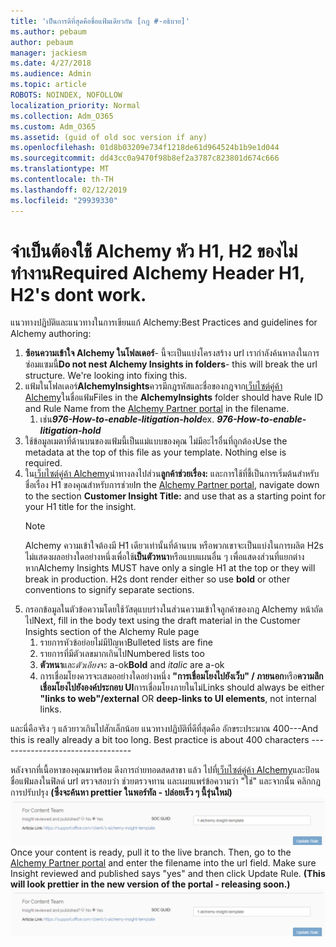```yaml
---
title: 'เป็นการดีที่สุดคือชื่อแฟ้มเดียวกัน [กฎ #-อธิบาย]'
ms.author: pebaum
author: pebaum
manager: jackiesm
ms.date: 4/27/2018
ms.audience: Admin
ms.topic: article
ROBOTS: NOINDEX, NOFOLLOW
localization_priority: Normal
ms.collection: Adm_O365
ms.custom: Adm_O365
ms.assetid: (guid of old soc version if any)
ms.openlocfilehash: 01d8b03209e734f1218de61d964524b1b9e1d044
ms.sourcegitcommit: dd43cc0a9470f98b8ef2a3787c823801d674c666
ms.translationtype: MT
ms.contentlocale: th-TH
ms.lasthandoff: 02/12/2019
ms.locfileid: "29939330"
---
```

# <a name="required-alchemy-header-h1-h2s-dont-work"></a><span data-ttu-id="610ee-102">จำเป็นต้องใช้ Alchemy หัว H1, H2 ของไม่ทำงาน</span><span class="sxs-lookup"><span data-stu-id="610ee-102">Required Alchemy Header H1, H2's dont work.</span></span>
<span data-ttu-id="610ee-103">แนวทางปฏิบัติและแนวทางในการเขียนแก้ Alchemy:</span><span class="sxs-lookup"><span data-stu-id="610ee-103">Best Practices and guidelines for Alchemy authoring:</span></span>

1. <span data-ttu-id="610ee-p101">**ซ้อนความเข้าใจ Alchemy ในโฟลเดอร์**- นี้จะเป็นแบ่งโครงสร้าง url เรากำลังค้นหาลงในการซ่อมแซมนี้</span><span class="sxs-lookup"><span data-stu-id="610ee-p101">**Do not nest Alchemy Insights in folders**- this will break the url structure. We're looking into fixing this.</span></span>
1. <span data-ttu-id="610ee-106">แฟ้มในโฟลเดอร์**AlchemyInsights**ควรมีกฎรหัสและชื่อของกฎจาก[เว็บไซต์คู่ค้า Alchemy](https://alchemyportal.azurewebsites.net)ในชื่อแฟ้ม</span><span class="sxs-lookup"><span data-stu-id="610ee-106">Files in the **AlchemyInsights** folder should have Rule ID and Rule Name from the [Alchemy Partner portal](https://alchemyportal.azurewebsites.net) in the filename.</span></span>
    1. <span data-ttu-id="610ee-p102">เช่น***976-How-to-enable-litigation-hold***</span><span class="sxs-lookup"><span data-stu-id="610ee-p102">ex. ***976-How-to-enable-litigation-hold***</span></span>
1. <span data-ttu-id="610ee-p103">ใช้ข้อมูลเมตาที่ด้านบนของแฟ้มนี้เป็นแม่แบบของคุณ ไม่มีอะไรอื่นที่ถูกต้อง</span><span class="sxs-lookup"><span data-stu-id="610ee-p103">Use the metadata at the top of this file as your template. Nothing else is required.</span></span>
1. <span data-ttu-id="610ee-111">ใน[เว็บไซต์คู่ค้า Alchemy](https://alchemyportal.azurewebsites.net)นำทางลงไปส่วน**ลูกค้าช่วยเรื่อง:** และการใช้ที่ชี้เป็นการเริ่มต้นสำหรับชื่อเรื่อง H1 ของคุณสำหรับการช่วย</span><span class="sxs-lookup"><span data-stu-id="610ee-111">In the [Alchemy Partner portal](https://alchemyportal.azurewebsites.net), navigate down to the section **Customer Insight Title:** and use that as a starting point for your H1 title for the insight.</span></span> 
    > [!NOTE]
    > <span data-ttu-id="610ee-p104">Alchemy ความเข้าใจต้องมี H1 เดียวเท่านั้นที่ด้านบน หรือพวกเขาจะเป็นแบ่งในการผลิต H2s ไม่แสดงผลอย่างใดอย่างหนึ่งเพื่อใช้**เป็นตัวหนา**หรือแบบแผนอื่น ๆ เพื่อแสดงส่วนที่แยกต่างหาก</span><span class="sxs-lookup"><span data-stu-id="610ee-p104">Alchemy Insights MUST have only a single H1 at the top or they will break in production. H2s dont render either so use **bold** or other conventions to signify separate sections.</span></span>
1. <span data-ttu-id="610ee-114">กรอกข้อมูลในตัวข้อความโดยใช้วัสดุแบบร่างในส่วนความเข้าใจลูกค้าของกฎ Alchemy หน้าถัดไป</span><span class="sxs-lookup"><span data-stu-id="610ee-114">Next, fill in the body text using the draft material in the Customer Insights section of the Alchemy Rule page</span></span>
    1. <span data-ttu-id="610ee-115">รายการหัวข้อย่อยไม่มีปัญหา</span><span class="sxs-lookup"><span data-stu-id="610ee-115">Bulleted lists are fine</span></span>
    1. <span data-ttu-id="610ee-116">รายการที่มีตัวเลขมากเกินไป</span><span class="sxs-lookup"><span data-stu-id="610ee-116">Numbered lists too</span></span>
    1. <span data-ttu-id="610ee-117">**ตัวหนา**และ*ตัวเอียง*จะ a-ok</span><span class="sxs-lookup"><span data-stu-id="610ee-117">**Bold** and *italic* are a-ok</span></span>
    1. <span data-ttu-id="610ee-118">การเชื่อมโยงควรจะเสมออย่างใดอย่างหนึ่ง **"การเชื่อมโยงไปยังเว็บ" / ภายนอก**หรือ**ความลึกเชื่อมโยงไปยังองค์ประกอบ UI**การเชื่อมโยงภายในไม่</span><span class="sxs-lookup"><span data-stu-id="610ee-118">Links should always be either **"links to web"/external** OR **deep-links to UI elements**, not internal links.</span></span>

<span data-ttu-id="610ee-p105">และนี่คือจริง ๆ แล้วยาวเกินไปสักเล็กน้อย แนวทางปฏิบัติที่ดีที่สุดคือ อักขระประมาณ 400---</span><span class="sxs-lookup"><span data-stu-id="610ee-p105">And this is really already a bit too long. Best practice is about 400 characters ---------------------------------</span></span>

<span data-ttu-id="610ee-p106">หลังจากที่เนื้อหาของคุณมาพร้อม ดึงการถ่ายทอดสดสาขา แล้ว ไปที่[เว็บไซต์คู่ค้า Alchemy](https://alchemyportal.azurewebsites.net)และป้อนชื่อแฟ้มลงในฟิลด์ url ตรวจสอบว่า ช่วยตรวจทาน และเผยแพร่ข้อความว่า "ใช่" และจากนั้น คลิกกฎการปรับปรุง **(ซึ่งจะค้นหา prettier ในพอร์ทัล - ปล่อยเร็ว ๆ นี้รุ่นใหม่)** 
![ฟิลด์ url](media/for-content-team.PNG)</span><span class="sxs-lookup"><span data-stu-id="610ee-p106">Once your content is ready, pull it to the live branch. Then, go to the [Alchemy Partner portal](https://alchemyportal.azurewebsites.net) and enter the filename into the url field. Make sure Insight reviewed and published says "yes" and then click Update Rule. **(This will look prettier in the new version of the portal - releasing soon.)**
![url field](media/for-content-team.PNG)</span></span>

